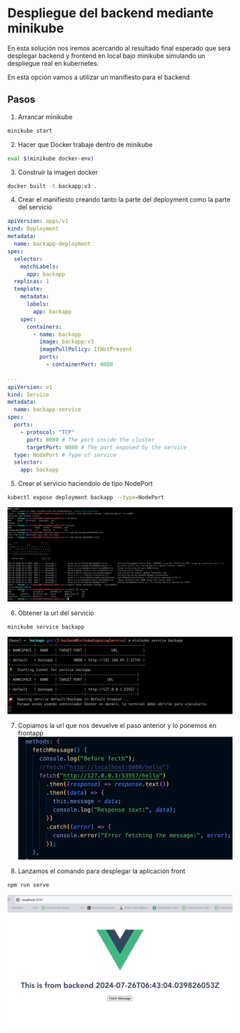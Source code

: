 # Despliegue del backend mediante minikube

En esta solución nos iremos acercando al resultado final esperado que será desplegar backend y frontend en local bajo minikube simulando un despliegue real en kubernetes.

En esta opción vamos a utilizar un manifiesto para el backend

## Pasos

1. Arrancar minikube

```bash
minikube start
```

2. Hacer que Docker trabaje dentro de minikube

```bash
eval $(minikube docker-env)
```

3. Construir la imagen docker

```bash
docker built -t backapp:v3 .
```

4. Crear el manifiesto creando tanto la parte del deployment como la parte del servicio

```yaml
apiVersion: apps/v1
kind: Deployment
metadata:
  name: backapp-deployment
spec:
  selector:
    matchLabels:
      app: backapp
  replicas: 1
  template:
    metadata:
      labels:
        app: backapp
    spec:
      containers:
        - name: backapp
          image: backapp:v3
          imagePullPolicy: IfNotPresent
          ports:
            - containerPort: 8080

---
apiVersion: v1
kind: Service
metadata:
  name: backapp-service
spec:
  ports:
    - protocol: "TCP"
      port: 8080 # The port inside the cluster
      targetPort: 8080 # The port exposed by the service
  type: NodePort # Type of service
  selector:
    app: backapp
```

5. Crear el servicio haciendolo de tipo NodePort

```bash
kubectl expose deployment backapp --type=NodePort
```

![alt text](/imgs/image2Full.png)

6. Obtener la url del servicio

```bash
minikube service backapp
```

![alt text](/imgs/image2Service.png)

7. Copiamos la url que nos devuelve el paso anterior y lo ponemos en frontapp
   ![alt text](imgs/image2frontchanged.png)

8. Lanzamos el comando para desplegar la aplicación front

```bash
npm run serve
```

![alt text](imgs/image2finalfront.png)
